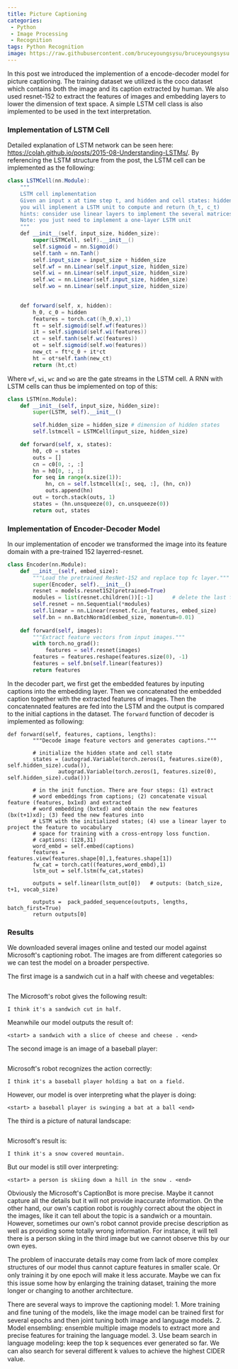 ```yaml
---
title: Picture Captioning
categories:
 - Python
 - Image Processing
 - Recognition
tags: Python Recognition
image: https://raw.githubusercontent.com/bruceyoungsysu/bruceyoungsysu.github.io/master/_posts/sesame_movie/img_3.png
---
```


In this post we introduced the implemention of a encode-decoder model for picture captioning. The training dataset we utilized is the coco dataset which contains both the image and its caption extracted by human. We also used resnet-152 to extract the features of images and embedding layers to lower the dimension of text space. A simple LSTM cell class is also implemented to be used in the text interpretation.

### Implementation of LSTM Cell

Detailed explanation of LSTM network can be seen here: https://colah.github.io/posts/2015-08-Understanding-LSTMs/. By referencing the LSTM structure from the post, the LSTM cell can be implemented as the following:

```java
class LSTMCell(nn.Module):
    """
    LSTM cell implementation
    Given an input x at time step t, and hidden and cell states: hidden = (h_(t-1), c_(t-1)),
    you will implement a LSTM unit to compute and return (h_t, c_t)
    hints: consider use linear layers to implement the several matrices W_* 
    Note: you just need to implement a one-layer LSTM unit
    """
    def __init__(self, input_size, hidden_size):
        super(LSTMCell, self).__init__()
        self.sigmoid = nn.Sigmoid()
        self.tanh = nn.Tanh()
        self.input_size = input_size + hidden_size
        self.wf = nn.Linear(self.input_size, hidden_size)
        self.wi = nn.Linear(self.input_size, hidden_size)
        self.wc = nn.Linear(self.input_size, hidden_size)
        self.wo = nn.Linear(self.input_size, hidden_size)
     

    def forward(self, x, hidden):
        h_0, c_0 = hidden
        features = torch.cat((h_0,x),1)
        ft = self.sigmoid(self.wf(features))
        it = self.sigmoid(self.wi(features))
        ct = self.tanh(self.wc(features))
        ot = self.sigmoid(self.wo(features))
        new_ct = ft*c_0 + it*ct
        ht = ot*self.tanh(new_ct)
        return (ht,ct)
```

Where `wf`, `wi`, `wc` and `wo` are the gate streams in the LSTM cell. A RNN with LSTM cells can thus be implemented on top of this:

```python
class LSTM(nn.Module):
    def __init__(self, input_size, hidden_size):
        super(LSTM, self).__init__()

        self.hidden_size = hidden_size # dimension of hidden states
        self.lstmcell = LSTMCell(input_size, hidden_size)

    def forward(self, x, states):
        h0, c0 = states
        outs = []
        cn = c0[0, :, :]
        hn = h0[0, :, :]
        for seq in range(x.size(1)):
            hn, cn = self.lstmcell(x[:, seq, :], (hn, cn))
            outs.append(hn)
        out = torch.stack(outs, 1)
        states = (hn.unsqueeze(0), cn.unsqueeze(0))
        return out, states
```

### Implementation of Encoder-Decoder Model

In our implementation of encoder we transformed the image into its feature domain with a pre-trained 152 layerred-resnet. 

```python
class Encoder(nn.Module):
    def __init__(self, embed_size):
        """Load the pretrained ResNet-152 and replace top fc layer."""
        super(Encoder, self).__init__()
        resnet = models.resnet152(pretrained=True)
        modules = list(resnet.children())[:-1]      # delete the last fc layer.
        self.resnet = nn.Sequential(*modules)
        self.linear = nn.Linear(resnet.fc.in_features, embed_size)
        self.bn = nn.BatchNorm1d(embed_size, momentum=0.01)
        
    def forward(self, images):
        """Extract feature vectors from input images."""
        with torch.no_grad():
            features = self.resnet(images)
        features = features.reshape(features.size(0), -1)
        features = self.bn(self.linear(features))
        return features
```

In the decoder part, we first get the embedded features by inputing captions into the embedding layer. Then we concatenated the embedded caption together with the extracted features of images. Then the concatennated features are fed into the LSTM and the output is compared to the initial captions in the dataset. The `forward` function of decoder is implemented as following:

```
def forward(self, features, captions, lengths):
        """Decode image feature vectors and generates captions."""
        
        # initialize the hidden state and cell state
        states = (autograd.Variable(torch.zeros(1, features.size(0), self.hidden_size).cuda()),
                autograd.Variable(torch.zeros(1, features.size(0), self.hidden_size).cuda()))
        
        # in the init function. There are four steps: (1) extract 
        # word embeddings from captions; (2) concatenate visual feature (features, bx1xd) and extracted
        # word embedding (bxtxd) and obtain the new features (bx(t+1)xd); (3) feed the new features into 
        # LSTM with the initialized states; (4) use a linear layer to project the feature to vocabulary 
        # space for training with a cross-entropy loss function.
        # captions: (128,31)
        word_embd = self.embed(captions)
        features = features.view(features.shape[0],1,features.shape[1])
        fw_cat = torch.cat((features,word_embd),1)
        lstm_out = self.lstm(fw_cat,states) 
        
        outputs = self.linear(lstm_out[0])   # outputs: (batch_size, t+1, vocab_size)

        outputs =  pack_padded_sequence(outputs, lengths, batch_first=True)
        return outputs[0]
```

### Results

We downloaded several images online and tested our model against Microsoft's captioning robot. The images are from different categories so we can test the model on a broader perspective.

The first image is a sandwich cut in a half with cheese and vegetables:

![]()

The Microsoft's robot gives the following result:

```
I think it's a sandwich cut in half.
```

Meanwhile our model outputs the result of:

```
<start> a sandwich with a slice of cheese and cheese . <end>
```

The second image is an image of a baseball player:

![]()

Microsoft's robot recognizes the action correctly:

```
I think it's a baseball player holding a bat on a field.
```

However, our model is over interpreting what the player is doing:

```
<start> a baseball player is swinging a bat at a ball <end>
```

The third is a picture of natural landscape:

![]()

Microsoft's result is:

```
I think it's a snow covered mountain.
```

But our model is still over interpreting:

```
<start> a person is skiing down a hill in the snow . <end>
```

Obviously the Microsoft's CaptionBot is more precise. Maybe it cannot capture all the details but it will not provide inaccurate information. On the other hand, our own's caption robot is roughly correct about the object in the images, like it can tell about the topic is a sandwich or a mountain. However, sometimes our own's robot cannot provide precise description as well as providing some totally wrong information. For instance, it will tell there is a person skiing in the third image but we cannot observe this by our own eyes.

The problem of inaccurate details may come from lack of more complex structures of our model thus cannot capture features in smaller scale. Or only training it by one epoch will make it less accurate. Maybe we can ﬁx this issue some how by enlarging the training dataset, training the more longer or changing to another architecture.

There are several ways to improve the captioning model: 1. More training and ﬁne tuning of the models, like the image model can be trained ﬁrst for several epochs and then joint tuning both image and language models. 2. Model ensembling: ensemble multiple image models to extract more and precise features for training the language model. 3. Use beam search in language modeling: keep the top k sequences ever generated so far. We can also search for several diﬀerent k values to achieve the highest CIDER value.







